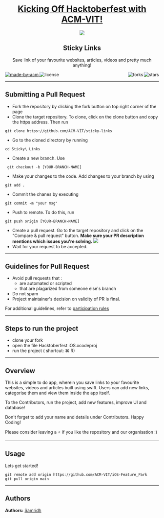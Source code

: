 <h1 align="center"><a href="https://organize.mlh.io/participants/events/4390-kickstarting-hacktoberfest-with-acm-vit">Kicking Off Hacktoberfest with ACM-VIT!</a></h1>
<p align="center">
<img src="https://raw.githubusercontent.com/Malika01/hacktoberfest-readme/master/Final.png">
</p>

<h2 align="center"> Sticky Links </h2>

<p align="center"> 
Save link of your favourite websites, articles, videos and pretty much anything!
</p>

<p>
  <a href="https://acmvit.in/" target="_blank">
    <img alt="made-by-acm" src="https://img.shields.io/badge/MADE%20BY-ACM%20VIT-blue?style=for-the-badge" />
  </a>
  <img alt="license" src="https://img.shields.io/badge/License-MIT-green.svg?style=for-the-badge" />
    <!-- Uncomment the below line to add the license badge. Make sure the right license badge is reflected. -->
    <!-- <img alt="license" src="https://img.shields.io/badge/License-MIT-green.svg?style=for-the-badge" /> -->
<!--     <!-- forks/stars/tech stack in the form of badges from https://shields.io/ -->
    <img alt="stars" src="https://img.shields.io/github/stars/ACM-VIT/sticky-links?style=social" align="right"/> 
    <img alt="forks" src="https://img.shields.io/github/forks/ACM-VIT/sticky-links?style=social" align="right"/>   
</p>
</p>

---
## Submitting a Pull Request

 * Fork the repository by clicking the fork button on top right corner of the page
 * Clone the target repository. To clone, click on the clone button and copy the https address. Then run 
 <pre><code>git clone https://github.com/ACM-VIT/sticky-links</code></pre>
* Go to the cloned directory by running 
<pre><code>cd Sticky\ Links  </code></pre>
* Create a new branch. Use 
<pre><code> git checkout -b [YOUR-BRANCH-NAME]</code></pre>
* Make your changes to the code. Add changes to your branch by using 
<pre><code>git add .</code></pre>
* Commit the chanes by executing
<pre><code>git commit -m "your msg"</code></pre>
* Push to remote. To do this, run 
<pre><code>git push origin [YOUR-BRANCH-NAME]</code></pre>
* Create a pull request. Go to the target repository and click on the "Compare & pull request" button. **Make sure your PR description mentions which issues you're solving.**
<img src="https://drive.google.com/u/1/uc?id=1f9JKAR-kRvCRGxIs_SAvegaYDPx53T9G&export=download"></img>
* Wait for your request to be accepted. 

---
## Guidelines for Pull Request

<!-- general guidelines here -->
  * Avoid pull requests that :
      * are automated or scripted
      * that are plagarized from someone else's branch
  * Do not spam
  * Project maintainer's decision on validity of PR is final.

  For additional guidelines, refer to [participation rules](https://hacktoberfest.digitalocean.com/details#rules)

---

## Steps to run the project

<!-- steps to run the app -->
  * clone your fork
  * open the file Hacktoberfest iOS.xcodeproj
  * run the project ( shortcut: ⌘ R)
---

## Overview

This is a simple to do app, wherein you save links to your favourite websites, videos and articles built using swift. Users can add new links, categorise them and view them inside the app itself.

To the Contributors, run the project, add new features, improve UI and database!

Don't forget to add your name and details under Contributors. Happy Coding!

Please consider leaving a ⭐ if you like the repository and our organisation :)


---
## Usage
<!-- How To, Features, Installation etc. as subheadings in this section. example-->

Lets get started!
```console
git remote add origin https://github.com/ACM-VIT/iOS-Feature_Park
git pull origin main
```

---
## Authors

**Authors:** 
[Samridh](https://github.com/Samridh29)
<!-- [author1's name](link to their github profile), [author2's name](link to their github profile) .. -->  
<!-- **Contributors:** <!-- Generate contributors list using this link - https://contributors-img.web.app/preview -->
<!-- <a href="https://github.com/ACM-VIT/sticky-links/graphs/contributors">
  <img src="https://contributors-img.web.app/image?repo=ACM-VIT/iOS-Feature-Park" />
</a> --> 
